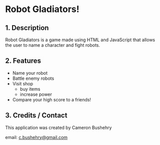 # Robot Gladiators!

## 1. Description
Robot Gladiators is a game made using HTML and JavaScript that allows the user to name a character and fight robots.

## 2. Features
 * Name your robot
 * Battle enemy robots
 * Visit shop 
     * buy items
     * increase power
 * Compare your high score to a friends!

## 3. Credits / Contact
This application was created by Cameron Bushehry

email: c.bushehry@gmail.com